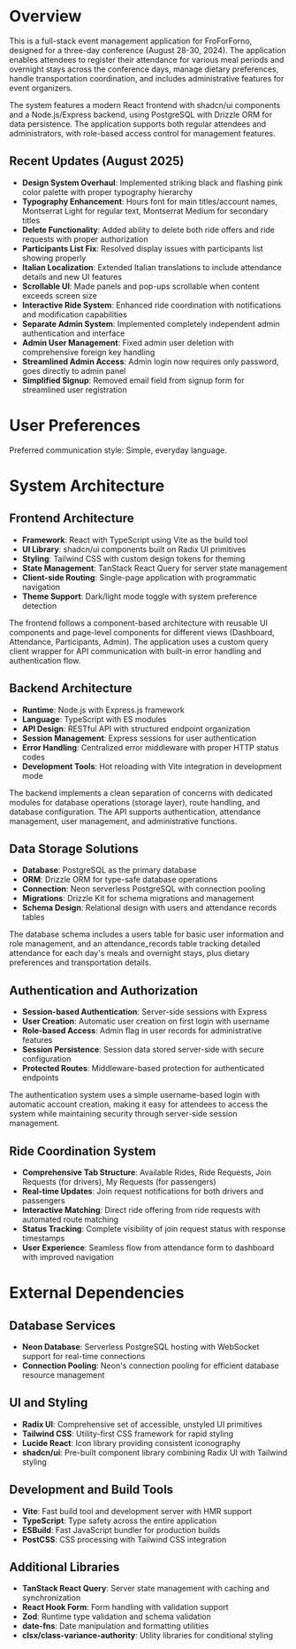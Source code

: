 # Overview

This is a full-stack event management application for FroForForno, designed for a three-day conference (August 28-30, 2024). The application enables attendees to register their attendance for various meal periods and overnight stays across the conference days, manage dietary preferences, handle transportation coordination, and includes administrative features for event organizers.

The system features a modern React frontend with shadcn/ui components and a Node.js/Express backend, using PostgreSQL with Drizzle ORM for data persistence. The application supports both regular attendees and administrators, with role-based access control for management features.

## Recent Updates (August 2025)
- **Design System Overhaul**: Implemented striking black and flashing pink color palette with proper typography hierarchy
- **Typography Enhancement**: Hours font for main titles/account names, Montserrat Light for regular text, Montserrat Medium for secondary titles
- **Delete Functionality**: Added ability to delete both ride offers and ride requests with proper authorization
- **Participants List Fix**: Resolved display issues with participants list showing properly
- **Italian Localization**: Extended Italian translations to include attendance details and new UI features
- **Scrollable UI**: Made panels and pop-ups scrollable when content exceeds screen size
- **Interactive Ride System**: Enhanced ride coordination with notifications and modification capabilities
- **Separate Admin System**: Implemented completely independent admin authentication and interface
- **Admin User Management**: Fixed admin user deletion with comprehensive foreign key handling
- **Streamlined Admin Access**: Admin login now requires only password, goes directly to admin panel
- **Simplified Signup**: Removed email field from signup form for streamlined user registration

# User Preferences

Preferred communication style: Simple, everyday language.

# System Architecture

## Frontend Architecture
- **Framework**: React with TypeScript using Vite as the build tool
- **UI Library**: shadcn/ui components built on Radix UI primitives
- **Styling**: Tailwind CSS with custom design tokens for theming
- **State Management**: TanStack React Query for server state management
- **Client-side Routing**: Single-page application with programmatic navigation
- **Theme Support**: Dark/light mode toggle with system preference detection

The frontend follows a component-based architecture with reusable UI components and page-level components for different views (Dashboard, Attendance, Participants, Admin). The application uses a custom query client wrapper for API communication with built-in error handling and authentication flow.

## Backend Architecture
- **Runtime**: Node.js with Express.js framework
- **Language**: TypeScript with ES modules
- **API Design**: RESTful API with structured endpoint organization
- **Session Management**: Express sessions for user authentication
- **Error Handling**: Centralized error middleware with proper HTTP status codes
- **Development Tools**: Hot reloading with Vite integration in development mode

The backend implements a clean separation of concerns with dedicated modules for database operations (storage layer), route handling, and database configuration. The API supports authentication, attendance management, user management, and administrative functions.

## Data Storage Solutions
- **Database**: PostgreSQL as the primary database
- **ORM**: Drizzle ORM for type-safe database operations
- **Connection**: Neon serverless PostgreSQL with connection pooling
- **Migrations**: Drizzle Kit for schema migrations and management
- **Schema Design**: Relational design with users and attendance records tables

The database schema includes a users table for basic user information and role management, and an attendance_records table tracking detailed attendance for each day's meals and overnight stays, plus dietary preferences and transportation details.

## Authentication and Authorization
- **Session-based Authentication**: Server-side sessions with Express
- **User Creation**: Automatic user creation on first login with username
- **Role-based Access**: Admin flag in user records for administrative features
- **Session Persistence**: Session data stored server-side with secure configuration
- **Protected Routes**: Middleware-based protection for authenticated endpoints

The authentication system uses a simple username-based login with automatic account creation, making it easy for attendees to access the system while maintaining security through server-side session management.

## Ride Coordination System
- **Comprehensive Tab Structure**: Available Rides, Ride Requests, Join Requests (for drivers), My Requests (for passengers)
- **Real-time Updates**: Join request notifications for both drivers and passengers
- **Interactive Matching**: Direct ride offering from ride requests with automated route matching
- **Status Tracking**: Complete visibility of join request status with response timestamps
- **User Experience**: Seamless flow from attendance form to dashboard with improved navigation

# External Dependencies

## Database Services
- **Neon Database**: Serverless PostgreSQL hosting with WebSocket support for real-time connections
- **Connection Pooling**: Neon's connection pooling for efficient database resource management

## UI and Styling
- **Radix UI**: Comprehensive set of accessible, unstyled UI primitives
- **Tailwind CSS**: Utility-first CSS framework for rapid styling
- **Lucide React**: Icon library providing consistent iconography
- **shadcn/ui**: Pre-built component library combining Radix UI with Tailwind styling

## Development and Build Tools
- **Vite**: Fast build tool and development server with HMR support
- **TypeScript**: Type safety across the entire application
- **ESBuild**: Fast JavaScript bundler for production builds
- **PostCSS**: CSS processing with Tailwind CSS integration

## Additional Libraries
- **TanStack React Query**: Server state management with caching and synchronization
- **React Hook Form**: Form handling with validation support
- **Zod**: Runtime type validation and schema validation
- **date-fns**: Date manipulation and formatting utilities
- **clsx/class-variance-authority**: Utility libraries for conditional styling